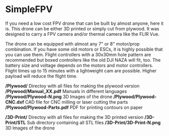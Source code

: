 # SimpleFPV

If you need a low cost FPV drone that can be built by almost anyone, here it is.
This drone can be either 3D printed or simply cut from plywood. It was designed to carry a FPV camera and/or thermal camera like the FLIR Vue.

The drone can be equipped with almost any 7" or 8" motor/prop combination. If you have some old motors or ESCs, it is highly possible that you can use them. Flight controllers with a 30x30mm hole pattern are recommended but boxed controllers like the old DJI NAZA will fit, too. The battery size and voltage depends on the motors and motor controllers. Flight times up to 15 minutes with a lightweight cam are possible. Higher payload will reduce the flight time.


**/Plywood/** Directoy with all files for making the plywood version
**/Plywood/Manual_XX.pdf** Manuals in different languages
**/Plywood/Plywood-N.png** 3D Images of the drone
**/Plywood/Plywood-CNC.dxf** CAD file for CNC milling or laser cutting the parts
**/Plywood/Plywood-Parts.pdf** PDF for printing contours on paper


**/3D-Print/** Directoy with all files for making the 3D printed version
**/3D-Print/STL** Sub directory containing all STL files
**/3D-Print/3D-Print-N.png** 3D Images of the drone